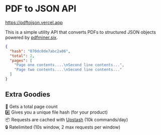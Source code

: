 # PDF to JSON API

https://pdftojson.vercel.app

This is a simple utility API that converts PDFs to structured JSON objects powered by [pdfminer.six](https://github.com/pdfminer/pdfminer.six).

```json
{
  "hash": "070dc0de7abc2a06",
  "total": 2,
  "pages": [
    "Page one contents....\nSecond line contents...",
    "Page two contents....\nSecond line contents..."
  ]
}
```

## Extra Goodies

<div>📄 Gets a total page count</div>
<div>#️⃣ Gives you a unique file hash (for your product)</div>
<div>📦 Requests are cached with <a href="https://upstash.com">Upstash</a> (10k commands/day)</div>
<div>🔒 Ratelimited (10s window, 2 max requests per window)</div>
